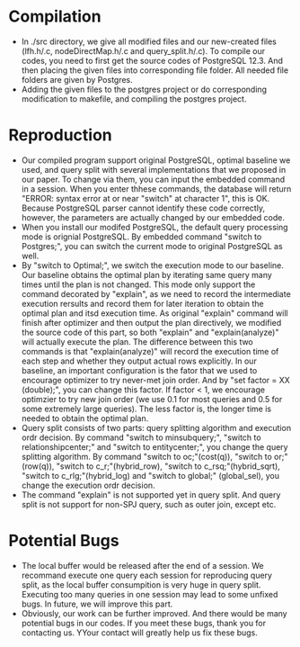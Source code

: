 # Compilation
* In ./src directory, we give all modified files and our new-created files (lfh.h/.c, nodeDirectMap.h/.c and query_split.h/.c). To compile our codes, you need to first get the source codes of PostgreSQL 12.3. And then placing the given files into corresponding file folder. All needed file folders are given by Postgres.
* Adding the given files to the postgres project or do corresponding modification to makefile, and compiling the postgres project.

# Reproduction
* Our compiled program support original PostgreSQL, optimal baseline we used, and query split with several implementations that we proposed in our paper. To change via them, you can input the embedded command in a session. When you enter thhese commands, the database will return "ERROR: syntax error at or near "switch" at character 1", this is OK. Because PostgreSQL parser cannot identify these code correctly, however, the parameters are actually changed by our embedded code.
* When you install our modifed PostgreSQL, the default query processing mode is orignial PostgreSQL. By embedded command "switch to Postgres;", you can switch the current mode to original PostgreSQL as well.
* By "switch to Optimal;", we switch the execution mode to our baseline. Our baseline obtains the optimal plan by iterating same query many times until the plan is not changed. This mode only support the command decorated by "explain", as we need to record the intermediate execution rersults and record them for later iteration to obtain the optimal plan and itsd execution time. As original "explain" command will finish after optimizer and then output the plan directively, we modified the source code of this part, so both "explain" and "explain(analyze)" will actually execute the plan. The difference between this two commands is that "explain(analyze)" will record the execution time of each step and whether they output actual rows explicitly. In our baseline, an important configuration is the fator that we used to encourage optimizer to try never-met join order. And by "set factor = XX (double);", you can change this factor. If factor < 1, we encourage optimzier to try new join order (we use 0.1 for most queries and 0.5 for some extremely large queries). The less factor is, the longer time is needed to obtain the optimal plan.
* Query split consists of two parts: query splitting algorithm and execution ordr decision. By command "switch to minsubquery;", "switch to relationshipcenter;" and "switch to entitycenter;", you change the query splitting algorithm. By command "switch to oc;"(cost(q)), "switch to or;"(row(q)), "switch to c_r;"(hybrid_row), "switch to c_rsq;"(hybrid_sqrt), "switch to c_rlg;"(hybrid_log) and "switch to global;" (global_sel), you change the execution ordr decision.
* The command "explain" is not supported yet in query split. And query split is not support for non-SPJ query, such as outer join, except etc.

# Potential Bugs
* The local buffer would be released after the end of a session. We recommand execute one query each session for reproducing query split, as the local buffer consumpition is very huge in query split. Executing too many queries in one session may lead to some unfixed bugs. In future, we will improve this part.
* Obviously, our work can be further improved. And there would be many potential bugs in our codes. If you meet these bugs, thank you for contacting us. YYour contact will greatly help us fix these bugs.